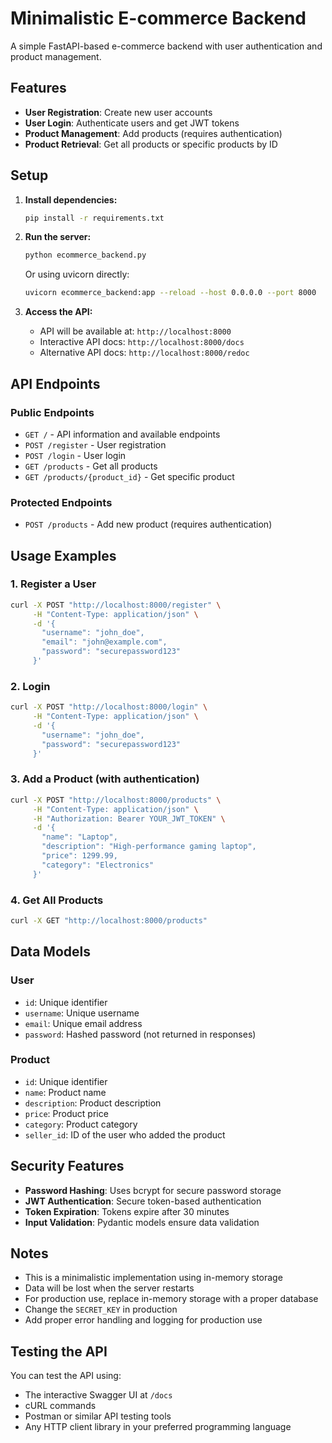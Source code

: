 # Minimalistic E-commerce Backend

A simple FastAPI-based e-commerce backend with user authentication and product management.

## Features

- **User Registration**: Create new user accounts
- **User Login**: Authenticate users and get JWT tokens
- **Product Management**: Add products (requires authentication)
- **Product Retrieval**: Get all products or specific products by ID

## Setup

1. **Install dependencies:**
   ```bash
   pip install -r requirements.txt
   ```

2. **Run the server:**
   ```bash
   python ecommerce_backend.py
   ```
   
   Or using uvicorn directly:
   ```bash
   uvicorn ecommerce_backend:app --reload --host 0.0.0.0 --port 8000
   ```

3. **Access the API:**
   - API will be available at: `http://localhost:8000`
   - Interactive API docs: `http://localhost:8000/docs`
   - Alternative API docs: `http://localhost:8000/redoc`

## API Endpoints

### Public Endpoints

- `GET /` - API information and available endpoints
- `POST /register` - User registration
- `POST /login` - User login
- `GET /products` - Get all products
- `GET /products/{product_id}` - Get specific product

### Protected Endpoints

- `POST /products` - Add new product (requires authentication)

## Usage Examples

### 1. Register a User
```bash
curl -X POST "http://localhost:8000/register" \
     -H "Content-Type: application/json" \
     -d '{
       "username": "john_doe",
       "email": "john@example.com",
       "password": "securepassword123"
     }'
```

### 2. Login
```bash
curl -X POST "http://localhost:8000/login" \
     -H "Content-Type: application/json" \
     -d '{
       "username": "john_doe",
       "password": "securepassword123"
     }'
```

### 3. Add a Product (with authentication)
```bash
curl -X POST "http://localhost:8000/products" \
     -H "Content-Type: application/json" \
     -H "Authorization: Bearer YOUR_JWT_TOKEN" \
     -d '{
       "name": "Laptop",
       "description": "High-performance gaming laptop",
       "price": 1299.99,
       "category": "Electronics"
     }'
```

### 4. Get All Products
```bash
curl -X GET "http://localhost:8000/products"
```

## Data Models

### User
- `id`: Unique identifier
- `username`: Unique username
- `email`: Unique email address
- `password`: Hashed password (not returned in responses)

### Product
- `id`: Unique identifier
- `name`: Product name
- `description`: Product description
- `price`: Product price
- `category`: Product category
- `seller_id`: ID of the user who added the product

## Security Features

- **Password Hashing**: Uses bcrypt for secure password storage
- **JWT Authentication**: Secure token-based authentication
- **Token Expiration**: Tokens expire after 30 minutes
- **Input Validation**: Pydantic models ensure data validation

## Notes

- This is a minimalistic implementation using in-memory storage
- Data will be lost when the server restarts
- For production use, replace in-memory storage with a proper database
- Change the `SECRET_KEY` in production
- Add proper error handling and logging for production use

## Testing the API

You can test the API using:
- The interactive Swagger UI at `/docs`
- cURL commands
- Postman or similar API testing tools
- Any HTTP client library in your preferred programming language
